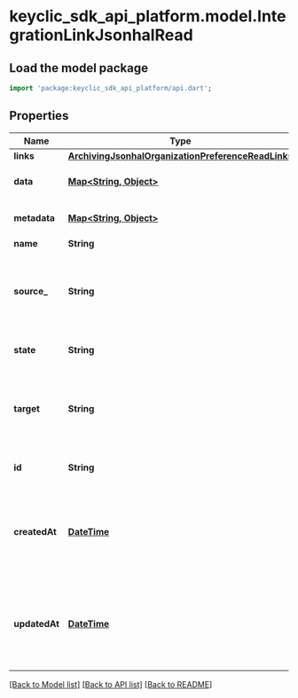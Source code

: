 # keyclic_sdk_api_platform.model.IntegrationLinkJsonhalRead

## Load the model package
```dart
import 'package:keyclic_sdk_api_platform/api.dart';
```

## Properties
Name | Type | Description | Notes
------------ | ------------- | ------------- | -------------
**links** | [**ArchivingJsonhalOrganizationPreferenceReadLinks**](ArchivingJsonhalOrganizationPreferenceReadLinks.md) |  | [optional] 
**data** | [**Map<String, Object>**](Object.md) |  | [optional] [default to const {}]
**metadata** | [**Map<String, Object>**](Object.md) |  | [optional] [default to const {}]
**name** | **String** |  | [optional] 
**source_** | **String** | Identify the unique identifier of the resource in the source system. | 
**state** | **String** |  | [optional] [default to 'INACTIVE']
**target** | **String** | Identify the unique identifier of the resource in the target system. | [optional] 
**id** | **String** | The resource identifier. | [optional] [readonly] 
**createdAt** | [**DateTime**](DateTime.md) | The date and time when the resource was created, in UTC format. | [optional] [readonly] 
**updatedAt** | [**DateTime**](DateTime.md) | The date and time when the resource was updated, in UTC format. | [optional] [readonly] 

[[Back to Model list]](../README.md#documentation-for-models) [[Back to API list]](../README.md#documentation-for-api-endpoints) [[Back to README]](../README.md)


